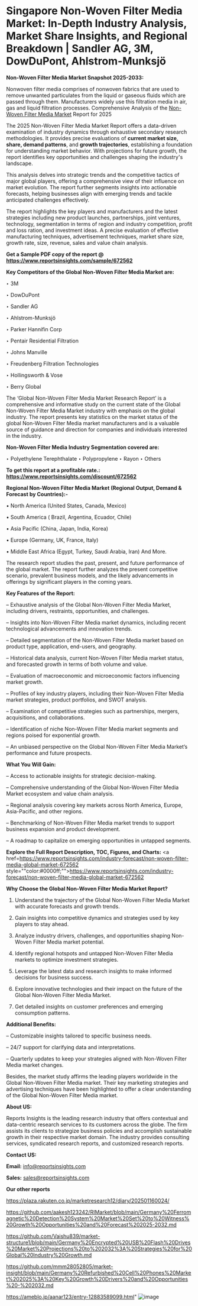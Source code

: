 # Singapore Non-Woven Filter Media Market: In-Depth Industry Analysis, Market Share Insights, and Regional Breakdown | Sandler AG, 3M, DowDuPont, Ahlstrom-Munksjö

<strong>Non-Woven Filter Media Market Snapshot 2025-2033:</strong>

Nonwoven filter media comprises of nonwoven fabrics that are used to remove unwanted particulates from the liquid or gaseous fluids which are passed through them. Manufacturers widely use this filtration media in air, gas and liquid filtration processes. Comprehensive Analysis of the <a href=https://www.reportsinsights.com/sample/672562>Non-Woven Filter Media Market</a> Report for 2025

The 2025 Non-Woven Filter Media Market Report offers a data-driven examination of industry dynamics through exhaustive secondary research methodologies. It provides precise evaluations of <strong>current market size, share, demand patterns</strong>, and <strong>growth trajectories</strong>, establishing a foundation for understanding market behavior. With projections for future growth, the report identifies key opportunities and challenges shaping the industry's landscape.

This analysis delves into strategic trends and the competitive tactics of major global players, offering a comprehensive view of their influence on market evolution. The report further segments insights into actionable forecasts, helping businesses align with emerging trends and tackle anticipated challenges effectively.

The report highlights the key players and manufacturers and the latest strategies including new product launches, partnerships, joint ventures, technology, segmentation in terms of region and industry competition, profit and loss ration, and investment ideas. A precise evaluation of effective manufacturing techniques, advertisement techniques, market share size, growth rate, size, revenue, sales and value chain analysis.

<strong>Get a Sample PDF copy of the report @ <a href=https://www.reportsinsights.com/sample/672562 style=color:#0000ff;>https://www.reportsinsights.com/sample/672562</a></strong>

<strong>Key Competitors of the Global Non-Woven Filter Media Market are:</strong>

‣ 3M

‣ DowDuPont

‣ Sandler AG

‣ Ahlstrom-Munksjö

‣ Parker Hannifin Corp

‣ Pentair Residential Filtration

‣ Johns Manville

‣ Freudenberg Filtration Technologies

‣ Hollingsworth & Vose

‣ Berry Global

The ‘Global Non-Woven Filter Media Market Research Report’ is a comprehensive and informative study on the current state of the Global Non-Woven Filter Media Market industry with emphasis on the global industry. The report presents key statistics on the market status of the global Non-Woven Filter Media market manufacturers and is a valuable source of guidance and direction for companies and individuals interested in the industry.

<strong>Non-Woven Filter Media Industry Segmentation covered are:</strong>

‣ Polyethylene Terephthalate
‣ Polypropylene
‣ Rayon
‣ Others

<strong>To get this report at a profitable rate.: <a href=https://www.reportsinsights.com/discount/672562 style=color:#0000ff;>https://www.reportsinsights.com/discount/672562</a></strong>

<strong>Regional Non-Woven Filter Media Market (Regional Output, Demand &amp; Forecast by Countries):-</strong>

• North America (United States, Canada, Mexico)

• South America ( Brazil, Argentina, Ecuador, Chile)

• Asia Pacific (China, Japan, India, Korea)

• Europe (Germany, UK, France, Italy)

• Middle East Africa (Egypt, Turkey, Saudi Arabia, Iran) And More.

The research report studies the past, present, and future performance of the global market. The report further analyzes the present competitive scenario, prevalent business models, and the likely advancements in offerings by significant players in the coming years.

<strong>Key Features of the Report:</strong>

– Exhaustive analysis of the Global Non-Woven Filter Media Market, including drivers, restraints, opportunities, and challenges.

– Insights into Non-Woven Filter Media market dynamics, including recent technological advancements and innovation trends.

– Detailed segmentation of the Non-Woven Filter Media market based on product type, application, end-users, and geography.

– Historical data analysis, current Non-Woven Filter Media market status, and forecasted growth in terms of both volume and value.

– Evaluation of macroeconomic and microeconomic factors influencing market growth.

– Profiles of key industry players, including their Non-Woven Filter Media market strategies, product portfolios, and SWOT analysis.

– Examination of competitive strategies such as partnerships, mergers, acquisitions, and collaborations.

– Identification of niche Non-Woven Filter Media market segments and regions poised for exponential growth.

– An unbiased perspective on the Global Non-Woven Filter Media Market’s performance and future prospects.

<strong>What You Will Gain:</strong>

– Access to actionable insights for strategic decision-making.

– Comprehensive understanding of the Global Non-Woven Filter Media Market ecosystem and value chain analysis.

– Regional analysis covering key markets across North America, Europe, Asia-Pacific, and other regions.

– Benchmarking of Non-Woven Filter Media market trends to support business expansion and product development.

– A roadmap to capitalize on emerging opportunities in untapped segments.

<strong>Explore the Full Report Description, TOC, Figures, and Charts:</strong>
<a href=https://www.reportsinsights.com/industry-forecast/non-woven-filter-media-global-market-672562 style=""color:#0000ff;"">https://www.reportsinsights.com/industry-forecast/non-woven-filter-media-global-market-672562</a>

<strong>Why Choose the Global Non-Woven Filter Media Market Report?</strong>

1. Understand the trajectory of the Global Non-Woven Filter Media Market with accurate forecasts and growth trends.

2. Gain insights into competitive dynamics and strategies used by key players to stay ahead.

3. Analyze industry drivers, challenges, and opportunities shaping Non-Woven Filter Media market potential.

4. Identify regional hotspots and untapped Non-Woven Filter Media markets to optimize investment strategies.

5. Leverage the latest data and research insights to make informed decisions for business success.

6. Explore innovative technologies and their impact on the future of the Global Non-Woven Filter Media Market.

7. Get detailed insights on customer preferences and emerging consumption patterns.

<strong>Additional Benefits:</strong>

– Customizable insights tailored to specific business needs.

– 24/7 support for clarifying data and interpretations.

– Quarterly updates to keep your strategies aligned with Non-Woven Filter Media market changes.

Besides, the market study affirms the leading players worldwide in the Global Non-Woven Filter Media market. Their key marketing strategies and advertising techniques have been highlighted to offer a clear understanding of the Global Non-Woven Filter Media market.

<strong><strong>About US</strong>:</strong>

Reports Insights is the leading research industry that offers contextual and data-centric research services to its customers across the globe. The firm assists its clients to strategize business policies and accomplish sustainable growth in their respective market domain. The industry provides consulting services, syndicated research reports, and customized research reports.

<strong>Contact US:</strong>

<p class=><b>Email:</b> <a href=mailto:info@reportsinsights.com>info@reportsinsights.com</a></p>
<p class=><b>Sales:</b> <a href=mailto:sales@reportsinsights.com>sales@reportsinsights.com</a></p>

<strong>Our other reports</strong>

<a href=https://plaza.rakuten.co.jp/marketresearch12/diary/202501160024/>https://plaza.rakuten.co.jp/marketresearch12/diary/202501160024/</a>

<a href=https://github.com/aakesh123242/RIMarket/blob/main/Germany%20Ferromagnetic%20Detection%20System%20Market%20Set%20to%20Witness%20Growth%20Opportunities%20and%20Forecast%202025-2032.md>https://github.com/aakesh123242/RIMarket/blob/main/Germany%20Ferromagnetic%20Detection%20System%20Market%20Set%20to%20Witness%20Growth%20Opportunities%20and%20Forecast%202025-2032.md</a>

<a href=https://github.com/Vaishu839/market-structure1/blob/main/Germany%20Encrypted%20USB%20Flash%20Drives%20Market%20Projections%20to%202032%3A%20Strategies%20for%20Global%20Industry%20Growth.md>https://github.com/Vaishu839/market-structure1/blob/main/Germany%20Encrypted%20USB%20Flash%20Drives%20Market%20Projections%20to%202032%3A%20Strategies%20for%20Global%20Industry%20Growth.md</a>

<a href=https://github.com/mmm28052805/market-insight/blob/main/Germany%20Refurbished%20Cell%20Phones%20Market%202025%3A%20Key%20Growth%20Drivers%20and%20Opportunities%20-%202032.md>https://github.com/mmm28052805/market-insight/blob/main/Germany%20Refurbished%20Cell%20Phones%20Market%202025%3A%20Key%20Growth%20Drivers%20and%20Opportunities%20-%202032.md</a>

<a href=https://ameblo.jp/aanar123/entry-12883589099.html>https://ameblo.jp/aanar123/entry-12883589099.html</a>"
![image](https://github.com/user-attachments/assets/63c54581-c4bc-47d4-905d-2c27dabc633b)
